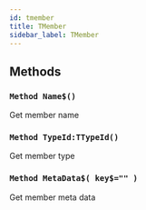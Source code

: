 ```yaml
---
id: tmember
title: TMember
sidebar_label: TMember
---
```



## Methods

### `Method Name$()`

Get member name


### `Method TypeId:TTypeId()`

Get member type


### `Method MetaData$( key$="" )`

Get member meta data


